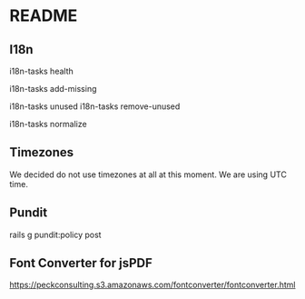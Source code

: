 # README

## I18n
i18n-tasks health

i18n-tasks add-missing

i18n-tasks unused
i18n-tasks remove-unused

i18n-tasks normalize

## Timezones
We decided do not use timezones at all at this moment. We are using UTC time.


## Pundit
rails g pundit:policy post

## Font Converter for jsPDF
https://peckconsulting.s3.amazonaws.com/fontconverter/fontconverter.html